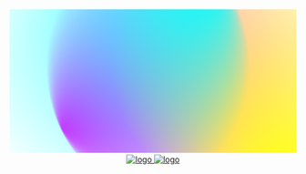 <div id="header" align="center" >
  <img src="assets/title.svg"/>
</div>
<div id="links" align="center" >
    <a href="mailto:nayanmallet@gmail.com">
                    <img src="https://img.shields.io/badge/Gmail-D14836?style=for-the-badge&logo=gmail&logoColor=white" alt="logo" width="100" height="100">
                </a>
                <a href="www.linkedin.com/in/nayan-mallet/">
                    <img src="https://img.shields.io/badge/LinkedIn-0077B5?style=for-the-badge&logo=linkedin&logoColor=white" alt="logo" width="100" height="100">
                </a>
</div>
